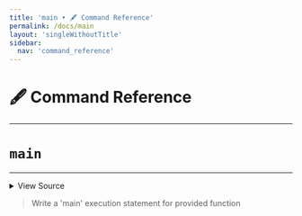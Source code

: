 ```yaml
---
title: 'main • 🖋️ Command Reference'
permalink: /docs/main
layout: 'singleWithoutTitle'
sidebar:
  nav: 'command_reference'
---
```


# 🖋️ Command Reference

---

# `main`

---



<details>
  <summary>View Source</summary>

{% highlight sh %}

!fn --shellpen-private writeDSL writeln "[ \"\${BASH_SOURCE[0]}\" = \"\$0\" ] && \"$1\" \"\$@\""
{% endhighlight %}

</details>



> Write a 'main' execution statement for provided function







